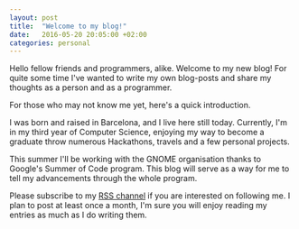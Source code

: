 ```yaml
---
layout: post
title:  "Welcome to my blog!"
date:   2016-05-20 20:05:00 +02:00 
categories: personal
---
```

Hello fellow friends and programmers, alike. Welcome to my new blog!
For quite some time I've wanted to write my own blog-posts and share
my thoughts as a person and as a programmer.

For those who may not know me yet, here's a quick introduction.

I was born and raised in Barcelona, and I live here still today. Currently,
I'm in my third year of Computer Science, enjoying my way to become a 
graduate throw numerous Hackathons, travels and a few personal projects.

This summer I'll be working with the GNOME organisation thanks to
Google's Summer of Code program. This blog will serve as a way for me
to tell my advancements through the whole program.



Please subscribe to my [RSS channel][rss-feed] if you are interested on following me.
I plan to post at least once a month, I'm sure you will enjoy reading 
my entries as much as I do writing them.

[rss-feed]: {{site.url}}feed.xml